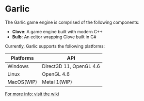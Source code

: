 # Garlic
The Garlic game engine is comprised of the following components:

- **Clove**:  A game engine built with modern C++
- **Bulb**:   An editor wrapping Clove built in C#

Currently, Garlic supports the following platforms:

|**Platforms**|**API**|
|-------------|-------|
|Windows|Direct3D 11, OpenGL 4.6|
|Linux|OpenGL 4.6|
|MacOS(WIP)|Metal 1(WIP)|

[For more info: visit the wiki](https://github.com/AGarlicMonkey/Clove/wiki)
